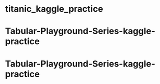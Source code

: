 # titanic_kaggle_practice
# Tabular-Playground-Series-kaggle-practice
# Tabular-Playground-Series-kaggle-practice
